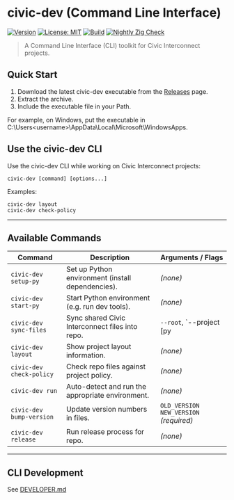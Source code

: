 # civic-dev (Command Line Interface)

[![Version](https://img.shields.io/badge/version-v0.0.4-blue)](https://github.com/civic-interconnect/civic-dev/releases)
[![License: MIT](https://img.shields.io/badge/license-MIT-green.svg)](https://opensource.org/licenses/MIT)
[![Build](https://github.com/civic-interconnect/civic-dev/actions/workflows/build.yml/badge.svg)](https://github.com/civic-interconnect/civic-dev/actions/workflows/build.yml)
[![Nightly Zig Check](https://github.com/civic-interconnect/civic-dev/actions/workflows/zig_check.yml/badge.svg)](https://github.com/civic-interconnect/civic-dev/actions/workflows/zig_check.yml)

> A Command Line Interface (CLI) toolkit for Civic Interconnect projects.

## Quick Start 

1. Download the latest civic-dev executable from the [Releases](https://github.com/civic-interconnect/civic-dev/releases/) page.
2. Extract the archive.
3. Include the executable file in your Path.

For example, on Windows, put the executable in C:\Users\<username>\AppData\Local\Microsoft\WindowsApps.


## Use the civic-dev CLI

Use the civic-dev CLI while working on Civic Interconnect projects:

```shell
civic-dev [command] [options...]
```

Examples:

```shell
civic-dev layout
civic-dev check-policy
```

---

## Available Commands

| Command                  | Description                                       | Arguments / Flags |
| ------------------------ | ------------------------------------------------- | ------------------|
| `civic-dev setup-py`     | Set up Python environment (install dependencies). | *(none)*          |
| `civic-dev start-py`     | Start Python environment (e.g. run dev tools).    | *(none)*          |
| `civic-dev sync-files`   | Sync shared Civic Interconnect files into repo.   | `--root`, `--project [py|pwa]` (optional) |
| `civic-dev layout`       | Show project layout information.                  | *(none)*          |
| `civic-dev check-policy` | Check repo files against project policy.          | *(none)*          |
| `civic-dev run`          | Auto-detect and run the appropriate environment.  | *(none)*          |
| `civic-dev bump-version` | Update version numbers in files.                  | `OLD_VERSION` `NEW_VERSION` *(required)* |
| `civic-dev release`      | Run release process for repo.                     | *(none)*          |

---

## CLI Development

See [DEVELOPER.md](./DEVELOPER.md)
